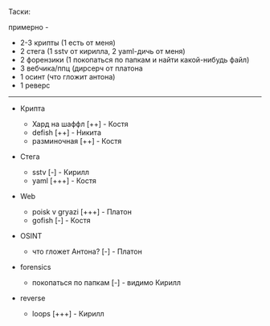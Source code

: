 Таски:

примерно -
- 2-3 крипты (1 есть от меня)
- 2 стега (1 sstv от кирилла, 2 yaml-дичь от меня)
- 2 форензики (1 покопаться по  папкам и найти какой-нибудь файл)
- 3 вебчика/ппц (дирсерч от платона
- 1 осинт (что гложит антона)
- 1 реверс

----

- Крипта
  - Хард на шаффл [++] - Костя
  - defish [++] - Никита
  - разминочная [++] - Костя

- Стега
  - sstv [-] - Кирилл
  - yaml [+++] - Костя

- Web
  - poisk v gryazi [+++] - Платон
  - gofish [-] - Костя

- OSINT
  - что гложет Антона? [-] - Платон

- forensics
  - покопаться по папкам [-] - видимо Кирилл

- reverse
  - loops [+++] - Кирилл
